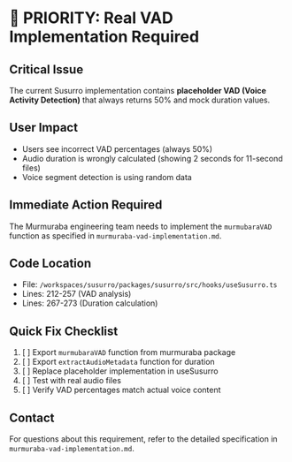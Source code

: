 # 🚨 PRIORITY: Real VAD Implementation Required

## Critical Issue
The current Susurro implementation contains **placeholder VAD (Voice Activity Detection)** that always returns 50% and mock duration values.

## User Impact
- Users see incorrect VAD percentages (always 50%)
- Audio duration is wrongly calculated (showing 2 seconds for 11-second files)
- Voice segment detection is using random data

## Immediate Action Required
The Murmuraba engineering team needs to implement the `murmubaraVAD` function as specified in `murmuraba-vad-implementation.md`.

## Code Location
- File: `/workspaces/susurro/packages/susurro/src/hooks/useSusurro.ts`
- Lines: 212-257 (VAD analysis)
- Lines: 267-273 (Duration calculation)

## Quick Fix Checklist
1. [ ] Export `murmubaraVAD` function from murmuraba package
2. [ ] Export `extractAudioMetadata` function for duration
3. [ ] Replace placeholder implementation in useSusurro
4. [ ] Test with real audio files
5. [ ] Verify VAD percentages match actual voice content

## Contact
For questions about this requirement, refer to the detailed specification in `murmuraba-vad-implementation.md`.